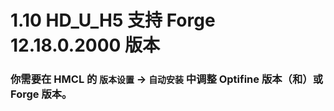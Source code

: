 # 1.10 HD_U_H5 支持 Forge 12.18.0.2000 版本

### 你需要在 HMCL 的 `版本设置` -> `自动安装` 中调整 Optifine 版本（和）或 Forge 版本。
